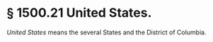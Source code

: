 # § 1500.21   United States.

*United States* means the several States and the District of Columbia.





